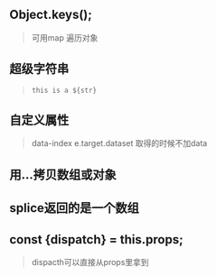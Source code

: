 ## Object.keys();
> 可用map 遍历对象
## 超级字符串
> `this is a ${str}`
## 自定义属性
> data-index
> e.target.dataset  取得的时候不加data
## 用...拷贝数组或对象

## splice返回的是一个数组



## const {dispatch} = this.props;
> dispacth可以直接从props里拿到
